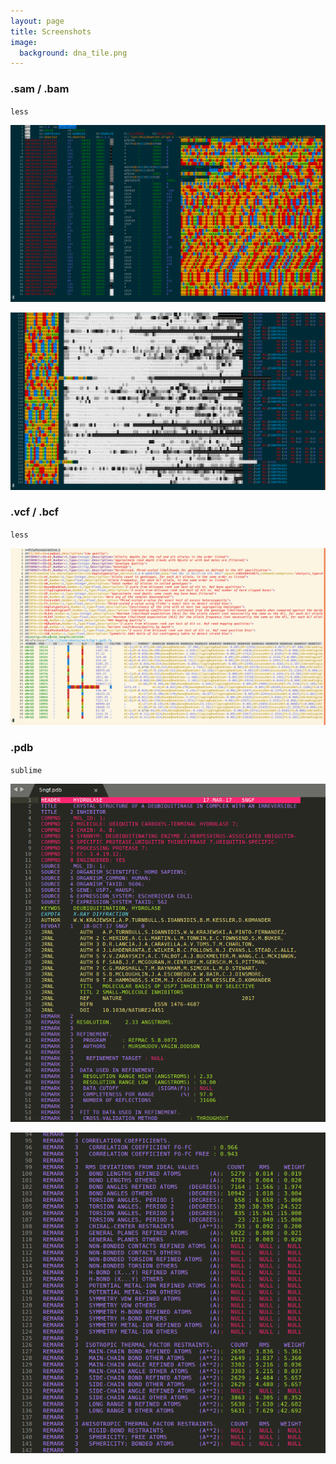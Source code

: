 ```yaml
---
layout: page
title: Screenshots
image:
  background: dna_tile.png
---
```


### .sam / .bam

`less`

[<img src="images/screens/sam-less.png">](images/screens/sam-less.png)

[<img src="images/screens/sam-less_2.png">](images/screens/sam-less_2.png)

### .vcf / .bcf

`less`

[<img src="images/screens/vcf-less.png">](images/screens/vcf-less.png)


### .pdb

`sublime`

[<img src="images/screens/pdb-sublime_1.png">](images/screens/pdb-sublime_1.png)

[<img src="images/screens/pdb-sublime_2.png">](images/screens/pdb-sublime_2.png)
